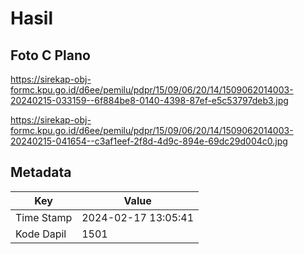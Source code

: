 # Hasil

## Foto C Plano

https://sirekap-obj-formc.kpu.go.id/d6ee/pemilu/pdpr/15/09/06/20/14/1509062014003-20240215-033159--6f884be8-0140-4398-87ef-e5c53797deb3.jpg

https://sirekap-obj-formc.kpu.go.id/d6ee/pemilu/pdpr/15/09/06/20/14/1509062014003-20240215-041654--c3af1eef-2f8d-4d9c-894e-69dc29d004c0.jpg


## Metadata

| Key        | Value               |
| ---------- | ------------------- |
| Time Stamp | 2024-02-17 13:05:41 |
| Kode Dapil | 1501                |



